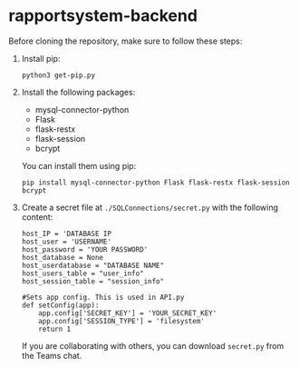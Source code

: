 # rapportsystem-backend

Before cloning the repository, make sure to follow these steps:

1. Install pip:
    ```
    python3 get-pip.py
    ```

2. Install the following packages:
    - mysql-connector-python
    - Flask
    - flask-restx
    - flask-session
    - bcrypt

    You can install them using pip:
    ```
    pip install mysql-connector-python Flask flask-restx flask-session bcrypt
    ```

3. Create a secret file at `./SQLConnections/secret.py` with the following content:
    ```
    host_IP = 'DATABASE IP
    host_user = 'USERNAME'
    host_password = 'YOUR PASSWORD'
    host_database = None
    host_userdatabase = "DATABASE NAME"
    host_users_table = "user_info"
    host_session_table = "session_info"

    #Sets app config. This is used in API.py
    def setConfig(app):
        app.config['SECRET_KEY'] = 'YOUR_SECRET_KEY'
        app.config['SESSION_TYPE'] = 'filesystem'
        return 1
    ```

    If you are collaborating with others, you can download `secret.py` from the Teams chat.
